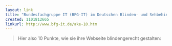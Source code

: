 ```yaml
---
layout: link
title: "Bundesfachgruppe IT (BFG-IT) im Deutschen Blinden- und Sehbehindertenverband e. V.: 10-Punkte-Plan"
created: 1101812665
linkurl: http://www.bfg-it.de/ake-10.htm
---
```

> Hier also 10 Punkte, wie sie ihre Webseite blindengerecht gestalten:
